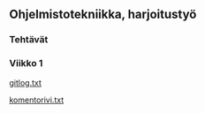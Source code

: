 ## Ohjelmistotekniikka, harjoitustyö

### Tehtävät

### Viikko 1

[gitlog.txt](https://github.com/zmejka/ot-harjoitustyo/blob/master/laskarit/viikko1/gitlog.txt)

[komentorivi.txt](https://github.com/zmejka/ot-harjoitustyo/blob/master/laskarit/viikko1/komentorivi.txt)
